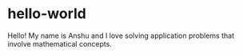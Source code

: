 # hello-world


Hello! My name is Anshu and I love solving application problems that involve mathematical concepts.

